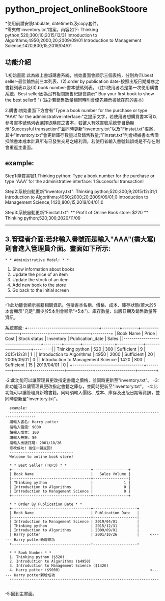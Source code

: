 # python_project_onlineBookStoore

*使用前請安裝tabulate, datetime以及copy套件。  
*需夾帶'inventory.txt'檔案，內容如下:
Thinking python;520;300;10;2015/12/31
Introduction to Algorithms;4950;2000;20;2009/09/01
Introduction to Management Science;1420;800;15;2019/04/01


## 功能介紹
 1.初始畫面:此為線上書城購書系統，初始畫面會顯示三個表格，分別為(1).best seller-最佳銷售前三本列表、(2).order by publication date-按照出版日期排序之書籍列表以及(3).book number-書本號碼列表。
(註1:使用者若是第一次使用購書系統，Best seller因為沒有相關銷售紀錄會顯示" Buy your first book to show the best seller!! ")
(註2:若銷售數量相同時則會優先顯示書號在前的書本)

 2.購書:初始畫面下方會有"Type a book number for the purchase or type “AAA” for the administrative interface:"之提示文字，若使用者想購買書本可以參考書本號碼列表選擇欲購買之書本，若鍵入有效書號系統會自動顯示"Successful transaction!"並同時更新"inventory.txt"以及"Finstat.txt"檔案，其中"inventory.txt"會更新庫存數量以及銷售數量;"Finstat.txt"則會根據書本售價扣除書本成本計算所有已發生交易之總利潤。若使用者輸入書號錯誤或是不存在則會重返主畫面。

  example:
  ------------------------------------------------------------------------------------
  Step1:購買書號1.Thinking python:
  Type a book number for the purchase or type “AAA” for the administrative interface: 1
  Successful transaction!

  Step2:系統自動更新"inventory.txt":
  Thinking python;520;300;9;2015/12/31;1
  Introduction to Algorithms;4950;2000;20;2009/09/01;0
  Introduction to Management Science;1420;800;15;2019/04/01;0

  Step3:系統自動更新"Finstat.txt":
  ** Profit of Online Book store: $220 **
  Thinking python;520;300;2020/11/09

  ------------------------------------------------------------------------------------

 3.管理者介面:若非輸入書號而是輸入"AAA"(需大寫)則會進入管理員介面。畫面如下所示:
   ------------------------------------- 
    * * Administrative Model: * *
   1. Show information about books
   2. Update the price of an item
   3. Update the stock of an item
   4. Add new book to the store
   5. Go back to the initial screen
   -------------------------------------
   
   -1:此功能會顯示書籍相關資訊，包括書本名稱、價格、成本、庫存狀態(若大於5本會顯示"充足",而少於5本則會顯示"<5本")、庫存數量、出版日期及銷售數量等資訊。

   系統畫面:
   +------------------------------------+---------+--------+----------------+-------------+--------------------+---------+
   | Book Name                          |   Price |   Cost | Stock status   |   Inventory | Publication_date   |   Sales |
   |------------------------------------+---------+--------+----------------+-------------+--------------------+---------|
   | Thinking python                    |     520 |    300 | Sufficient     |           9 | 2015/12/31         |       1 |
   | Introduction to Algorithms         |    4950 |   2000 | Sufficient     |          20 | 2009/09/01         |       0 |
   | Introduction to Management Science |    1420 |    800 | Sufficient     |          15 | 2019/04/01         |       0 |
   +------------------------------------+---------+--------+----------------+-------------+--------------------+---------+

   -2:此功能可以讓管理員更改指定書籍之價格，並同時更新至"inventory.txt"。
   -3:此功能可以讓管理員更改指定書籍之庫存，並同時更新至"inventory.txt"。
   -4:此功能可以讓管理員新增書籍，同時須輸入價格、成本、庫存及出版日期等資訊，並同時更新至"inventory.txt"。

      example:
      ----------------------------------------------------------------------------------
      請輸入書名: Harry potter
      請輸入價錢: 9000
      請輸入成本: 100
      請輸入冊數: 50
      請輸入出版日期: 2001/10/26
      修改成功! 按任一鍵返回! 
      -----------------------------
      Welcome to online book store!

      * * Best Seller (TOP3) * *
      +------------------------------------+----------------+
      | Book Name                          |   Sales Volume |
      |------------------------------------+----------------|
      | Thinking python                    |              1 |
      | Introduction to Algorithms         |              0 |
      | Introduction to Management Science |              0 |
      +------------------------------------+----------------+

      * * Order By Publication Date * *
      +------------------------------------+--------------------+
      | Book Name                          | Publication Date   |
      |------------------------------------+--------------------|
      | Introduction to Management Science | 2019/04/01         |
      | Thinking python                    | 2015/12/31         |
      | Introduction to Algorithms         | 2009/09/01         |
      | Harry potter                       | 2001/10/26         |     <------ Harry potter新增成功
      +------------------------------------+--------------------+

      * * Book Number * *
      1. Thinking python ($520)
      2. Introduction to Algorithms ($4950)
      3. Introduction to Management Science ($1420)
      4. Harry potter ($9000)                                         <------ Harry potter新增成功
      ----------------------------------------------------------------------------

   -5:回到主畫面。

 

   

